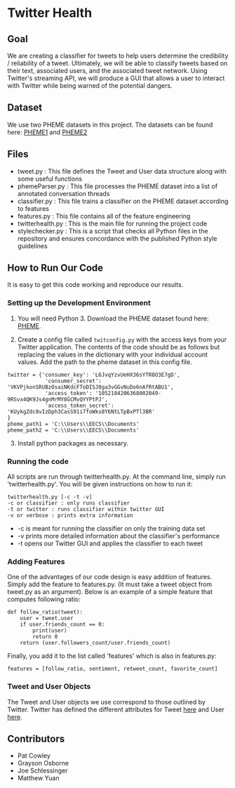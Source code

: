 # Twitter Health


## Goal
We are creating a classifier for tweets to help users determine the credibility / reliability of a tweet. Ultimately, we will be able to classify tweets based on their text, associated users, and the associated tweet network. Using Twitter's streaming API, we will produce a GUI that allows a user to interact with Twitter while being warned of the potential dangers.


## Dataset
We use two PHEME datasets in this project. The datasets can be found here: [PHEME1](https://figshare.com/articles/PHEME_rumour_scheme_dataset_journalism_use_case/2068650) and [PHEME2](https://figshare.com/articles/PHEME_dataset_of_rumours_and_non-rumours/4010619) 



## Files
- tweet.py : This file defines the Tweet and User data structure along with some useful functions
- phemeParser.py : This file processes the PHEME dataset into a list of annotated conversation threads
- classifier.py : This file trains a classifier on the PHEME dataset according to features
- features.py : This file contains all of the feature engineering
- twitterhealth.py : This is the main file for running the project code
- stylechecker.py : This is a script that checks all Python files in the repository and ensures concordance with the published Python style guidelines

## How to Run Our Code
It is easy to get this code working and reproduce our results.

### Setting up the Development Environment
1. You will need Python 3. Download the PHEME dataset found here: [PHEME](https://figshare.com/articles/PHEME_rumour_scheme_dataset_journalism_use_case/2068650).

2. Create a config file called `twitconfig.py` with the access keys from your Twitter application. The contents of the code should be as follows but replacing the values in the dictionary with your individual account values. Add the path to the pheme dataset in this config file.
~~~~
twitter = {'consumer_key': 'L6JvqYzvUeHX36sYTR8O3E7gD',
            'consumer_secret': 'VKVPjkonSRUBzOsaiNKdcFToDISJ0ga3vGGvNuDo6nAfRtABU1',
            'access_token': '1052184206368002049-9RSvx4QK9Js4gnMrMY8GCMvQYYPtPJ',
            'access_token_secret': 'KUykgZdc8vIzDph3CasS91i7foWks8Y6NtLTpBxPTl3BR'
}
pheme_path1 = 'C:\\Users\\EECS\\Documents'
pheme_path2 = 'C:\\Users\\EECS\\Documents'
~~~~

3. Install python packages as necessary.

### Running the code
All scripts are run through twitterhealth.py. At the command line, simply run 'twitterhealth.py'. You will be given instructions on how to run it:
~~~~
twitterhealth.py [-c -t -v]
-c or classifier : only runs classifier
-t or twitter : runs classifier within twitter GUI
-v or verbose : prints extra information
~~~~

- -c is meant for running the classifier on only the training data set
- -v prints more detailed information about the classifier's performance
- -t opens our Twitter GUI and applies the classifier to each tweet

### Adding Features
One of the advantages of our code design is easy addition of features. Simply add the feature to features.py. (It must take a tweet object from tweet.py as an argument). Below is an example of a simple feature that computes following ratio:

~~~~
def follow_ratio(tweet):
    user = tweet.user
    if user.friends_count == 0:
        print(user)
        return 0
    return (user.followers_count/user.friends_count)
~~~~

Finally, you add it to the list called 'features' which is also in features.py:

~~~~
features = [follow_ratio, sentiment, retweet_count, favorite_count]
~~~~~

### Tweet and User Objects
The Tweet and User objects we use correspond to those outlined by Twitter. Twitter has defined the different attributes for Tweet [here](https://developer.twitter.com/en/docs/tweets/data-dictionary/overview/tweet-object) and User [here](https://developer.twitter.com/en/docs/tweets/data-dictionary/overview/user-object).


## Contributors
- Pat Cowley
- Grayson Osborne
- Joe Schlessinger
- Matthew Yuan

